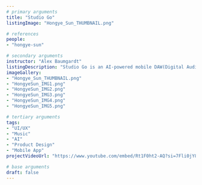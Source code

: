 ```yaml
---
# primary arguments
title: "Studio Go"
listingImage: "Hongye_Sun_THUMBNAIL.png"

# references
people:
- "hongye-sun"

# secondary arguments
instructor: "Alex Baumgardt"
listingDescription: "Studio Go is an AI-powered mobile DAW(Digital Audio Workstation) designed to make the music-making process fun and accessible to everyone by allowing anyone to capture complex musical ideas instantly, anywhere they go."
imageGallery:
- "Hongye_Sun_THUMBNAIL.png"
- "HongyeSun_IMG1.png"
- "HongyeSun_IMG2.png"
- "HongyeSun_IMG3.png"
- "HongyeSun_IMG4.png"
- "HongyeSun_IMG5.png"

# tertiary arguments
tags:
- "UI/UX"
- "Music"
- "AI"
- "Product Design"
- "Mobile App"
projectVideoUrl: "https://www.youtube.com/embed/Rt1F0ht2-AQ?si=7Fli0jY8wfJ0dgQd"

# base arguments
draft: false
---
```

